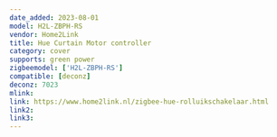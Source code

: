 ```yaml
---
date_added: 2023-08-01
model: H2L-ZBPH-RS
vendor: Home2Link
title: Hue Curtain Motor controller
category: cover
supports: green power
zigbeemodel: ['H2L-ZBPH-RS']
compatible: [deconz]
deconz: 7023
mlink: 
link: https://www.home2link.nl/zigbee-hue-rolluikschakelaar.html
link2: 
link3: 
---
```


